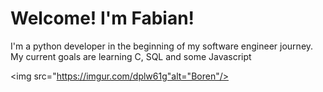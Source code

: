 <!DOCTYPE html>
<head>
</head>

<body>

<h1> Welcome! I'm Fabian! </h1>
<p1> I'm a python developer in the beginning of my software engineer
    journey. My current goals are learning C, SQL and some Javascript </p1>

<img src="https://imgur.com/dplw61g"alt="Boren"/>
